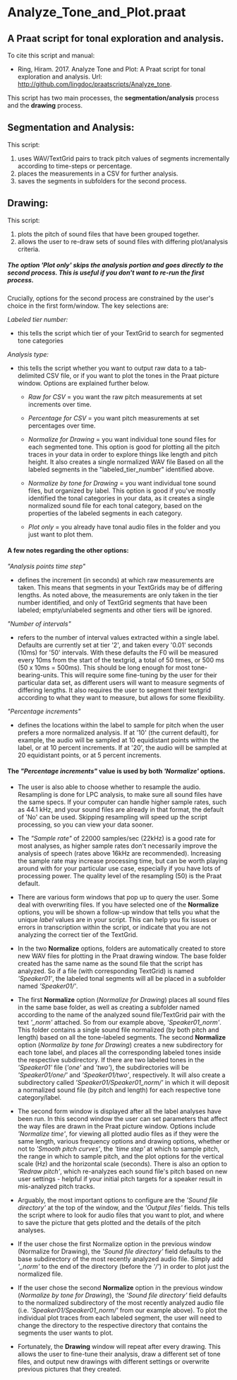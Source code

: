 # Analyze_Tone_and_Plot.praat
## A Praat script for tonal exploration and analysis.

To cite this script and manual:
- Ring, Hiram. 2017. Analyze Tone and Plot: A Praat script for tonal exploration and analysis. Url: http://github.com/lingdoc/praatscripts/Analyze_tone.

This script has two main processes, the **segmentation/analysis** process and the **drawing** process.

## Segmentation and Analysis:
This script:
1. uses WAV/TextGrid pairs to track pitch values of segments incrementally according to time-steps or percentage.
2. places the measurements in a CSV for further analysis.
3. saves the segments in subfolders for the second process.

## Drawing:
This script:
1. plots the pitch of sound files that have been grouped together.
2. allows the user to re-draw sets of sound files with differing plot/analysis criteria.

##### The option *'Plot only'* skips the analysis portion and goes directly to the second process. This is useful if you don't want to re-run the first process.

Crucially, options for the second process are constrained by the user's choice in the first form/window. The key selections are:

*Labeled tier number:*

- this tells the script which tier of your TextGrid to search for segmented tone categories

*Analysis type:*
  - this tells the script whether you want to output raw data to a tab-delimited CSV file, or if you want to plot the tones in the Praat picture window. Options are explained further below.

    - *Raw for CSV* = you want the raw pitch measurements at set increments over time.

    - *Percentage for CSV* = you want pitch measurements at set percentages over time.

    - *Normalize for Drawing* = you want individual tone sound files for each segmented tone. This option is good for plotting all the pitch traces in your data in order to explore things like length and pitch height. It also creates a single normalized WAV file Based on all the labeled segments in the "labeled_tier_number" identified above.

    - *Normalize by tone for Drawing* = you want individual tone sound files, but organized by label. This option is good if you've mostly identified the tonal categories in your data, as it creates a single normalized sound file for each tonal category, based on the properties of the labeled segments in each category.

    - *Plot only* = you already have tonal audio files in the folder and you just want to plot them.

#### A few notes regarding the other options:

*"Analysis points time step"*
- defines the increment (in seconds) at which raw measurements are taken. This means that segments in your TextGrids may be of differing lengths. As noted above, the measurements are only taken in the tier number identified, and only of TextGrid segments that have been labeled; empty/unlabeled segments and other tiers will be ignored.

*"Number of intervals"*
- refers to the number of interval values extracted within a single label. Defaults are currently set at tier '2', and taken every '0.01' seconds (10ms) for '50' intervals. With these defaults the F0 will be measured every 10ms from the start of the textgrid, a total of 50 times, or 500 ms (50 x 10ms = 500ms). This should be long enough for most tone-bearing-units. This will require some fine-tuning by the user for their particular data set, as different users will want to measure segments of differing lengths. It also requires the user to segment their textgrid according to what they want to measure, but allows for some flexibility.

*"Percentage increments"*
- defines the locations within the label to sample for pitch when the user prefers a more normalized analysis. If at '10' (the current default), for example, the audio will be sampled at 10 equidistant points within the label, or at 10 percent increments. If at '20', the audio will be sampled at 20 equidistant points, or at 5 percent increments.

#### The *"Percentage increments"* value is used by both *'Normalize'* options.

  - The user is also able to choose whether to resample the audio. Resampling is done for LPC analysis, to make sure all sound files have the same specs. If your computer can handle higher sample rates, such as 44.1 kHz, and your sound files are already in that format, the default of 'No' can be used. Skipping resampling will speed up the script processing, so you can view your data sooner.

  - The *"Sample rate"* of 22000 samples/sec (22kHz) is a good rate for most analyses, as higher sample rates don't necessarily improve the analysis of speech (rates above 16kHz are recommended). Increasing the sample rate may increase processing time, but can be worth playing around with for your particular use case, especially if you have lots of processing power. The quality level of the resampling (50) is the Praat default.

  - There are various form windows that pop up to query the user. Some deal with overwriting files. If you have selected one of the **Normalize** options, you will be shown a follow-up window that tells you what the unique *label* values are in your script. This can help you fix issues or errors in transcription within the script, or indicate that you are not analyzing the correct tier of the TextGrid.

  - In the two **Normalize** options, folders are automatically created to store new WAV files for plotting in the Praat drawing window. The base folder created has the same name as the sound file that the script has analyzed. So if a file (with corresponding TextGrid) is named *'Speaker01'*, the labeled tonal segments will all be placed in a subfolder named *'Speaker01/'*.

  - The first **Normalize** option (*Normalize for Drawing*) places all sound files in the same base folder, as well as creating a subfolder named according to the name of the analyzed sound file/TextGrid pair with the text *'\_norm'* attached. So from our example above, *'Speaker01_norm'*. This folder contains a single sound file normalized (by both pitch and length) based on all the tone-labeled segments. The second **Normalize** option (*Normalize by tone for Drawing*) creates a new subdirectory for each tone label, and places all the corresponding labeled tones inside the respective subdirectory. If there are two labeled tones in the *'Speaker01'* file (*'one'* and *'two'*), the subdirectories will be *'Speaker01/one/'* and *'Speaker01/two'*, respectively. It will also create a subdirectory called *'Speaker01/Speaker01_norm/'* in which it will deposit a normalized sound file (by pitch and length) for each respective tone category/label.

  - The second form window is displayed after all the label analyses have been run. In this second window the user can set parameters that affect the way files are drawn in the Praat picture window. Options include *'Normalize time'*, for viewing all plotted audio files as if they were the same length, various frequency options and drawing options, whether or not to *'Smooth pitch curves'*, the *'time step'* at which to sample pitch, the range in which to sample pitch, and the plot options for the vertical scale (Hz) and the horizontal scale (seconds). There is also an option to *'Redraw pitch'*, which re-analyzes each sound file's pitch based on new user settings - helpful if your initial pitch targets for a speaker result in mis-analyzed pitch tracks.

  - Arguably, the most important options to configure are the *'Sound file directory'* at the top of the window, and the *'Output files'* fields. This tells the script where to look for audio files that you want to plot, and where to save the picture that gets plotted and the details of the pitch analyses.

  - If the user chose the first Normalize option in the previous window (Normalize for Drawing), the *'Sound file directory'* field defaults to the base subdirectory of the most recently analyzed audio file. Simply add *'\_norm'* to the end of the directory (before the *'/'*) in order to plot just the normalized file.

  - If the user chose the second **Normalize** option in the previous window (*Normalize by tone for Drawing*), the *'Sound file directory'* field defaults to the normalized subdirectory of the most recently analyzed audio file (i.e. *'Speaker01/Speaker01_norm/'* from our example above). To plot the individual plot traces from each labeled segment, the user will need to change the directory to the respective directory that contains the segments the user wants to plot.

  - Fortunately, the **Drawing** window will repeat after every drawing. This allows the user to fine-tune their analysis, draw a different set of tone files, and output new drawings with different settings or overwrite previous pictures that they created.
